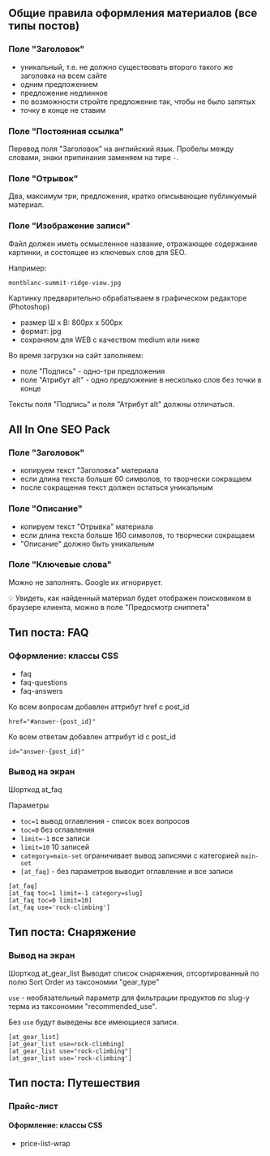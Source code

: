 ## Общие правила оформления материалов (все типы постов)
### Поле "Заголовок"
- уникальный, т.е. не должно существовать второго такого же заголовка на всем сайте
- одним предложением
- предложение недлинное
- по возможности стройте предложение так, чтобы не было запятых
- точку в конце не ставим

### Поле "Постоянная ссылка"
Перевод поля "Заголовок" на английский язык. Пробелы между словами, знаки припинания заменяем на тире `-`.
### Поле "Отрывок"
Два, максимум три, предложения, кратко описывающие публикуемый материал.

### Поле "Изображение записи"
Файл должен иметь осмысленное название, отражающее содержание картинки, и состоящее из ключевых слов для SEO.

Например:
```
montblanc-summit-ridge-view.jpg
```

Картинку предварительно обрабатываем в графическом редакторе (Photoshop)
- размер Ш x В: 800px x 500px
- формат: jpg
- сохраняем для WEB c качеством medium или ниже

Во время загрузки на сайт заполняем:
- поле "Подпись" - одно-три предложения
- поле "Атрибут alt" - одно предложение в несколько слов без точки в конце

Тексты поля "Подпись" и  поля "Атрибут alt" должны отличаться.

## All In One SEO Pack
### Поле "Заголовок"
- копируем текст "Заголовка" материала
- если длина текста больше 60 символов, то творчески сокращаем
- после сокращения текст должен остаться уникальным

### Поле "Описание"
- копируем текст "Отрывка" материала
- если длина текста больше 160 символов, то творчески сокращаем
- "Описание" должно быть уникальным

### Поле "Ключевые слова"
Можно не заполнять. Google их игнорирует.


 :bulb: Увидеть, как найденный материал будет отображен поисковиком в браузере клиента, можно в поле "Предосмотр сниппета"

## Тип поста: FAQ
### Оформление: классы CSS
- faq
- faq-questions
- faq-answers


Ко всем вопросам добавлен аттрибут href с post_id 
```
href="#answer-{post_id}"

```


Ко всем ответам добавлен аттрибут id с post_id 
```
id="answer-{post_id}"

```

### Вывод на экран
Шорткод at_faq

Параметры
- `toc=1` вывод оглавления - список всех вопросов
- `toc=0` без оглавления
- `limit=-1` все записи
- `limit=10` 10 записей
- `category=main-set` ограничивает вывод записями с категорией `main-set`
- `[at_faq]` - без параметров выводит оглавление и все записи
```
[at_faq] 
[at_faq toc=1 limit=-1 category=slug]
[at_faq toc=0 limit=10]
[at_faq use='rock-climbing']
```

## Тип поста: Снаряжение
### Вывод на экран
Шорткод at_gear_list
Выводит список снаряжения, отсортированный по полю Sort Order из  таксономии "gear_type"

`use` - необязательный параметр для фильтрации продуктов по slug-у терма из таксономии "recommended_use".

Без `use` будут выведены все имеющиеся записи.
```
[at_gear_list] 
[at_gear_list use=rock-climbing]
[at_gear_list use="rock-climbing"]
[at_gear_list use='rock-climbing']
```
## Тип поста: Путешествия
### Прайс-лист

#### Оформление: классы CSS
- price-list-wrap





